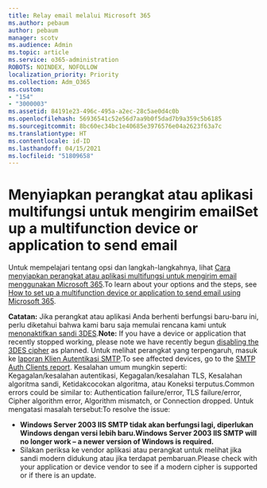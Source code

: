```yaml
---
title: Relay email melalui Microsoft 365
ms.author: pebaum
author: pebaum
manager: scotv
ms.audience: Admin
ms.topic: article
ms.service: o365-administration
ROBOTS: NOINDEX, NOFOLLOW
localization_priority: Priority
ms.collection: Adm_O365
ms.custom:
- "154"
- "3000003"
ms.assetid: 84191e23-496c-495a-a2ec-28c5ae0d4c0b
ms.openlocfilehash: 56936541c52e56d7aa9b0f5dad7b9a359c5b6185
ms.sourcegitcommit: 8bc60ec34bc1e40685e3976576e04a2623f63a7c
ms.translationtype: HT
ms.contentlocale: id-ID
ms.lasthandoff: 04/15/2021
ms.locfileid: "51809658"
---
```

# <a name="set-up-a-multifunction-device-or-application-to-send-email"></a><span data-ttu-id="8a370-102">Menyiapkan perangkat atau aplikasi multifungsi untuk mengirim email</span><span class="sxs-lookup"><span data-stu-id="8a370-102">Set up a multifunction device or application to send email</span></span>

<span data-ttu-id="8a370-103">Untuk mempelajari tentang opsi dan langkah-langkahnya, lihat [Cara menyiapkan perangkat atau aplikasi multifungsi untuk mengirim email menggunakan Microsoft 365](https://docs.microsoft.com/Exchange/mail-flow-best-practices/how-to-set-up-a-multifunction-device-or-application-to-send-email-using-microsoft-365-or-office-365).</span><span class="sxs-lookup"><span data-stu-id="8a370-103">To learn about your options and the steps, see [How to set up a multifunction device or application to send email using Microsoft 365](https://docs.microsoft.com/Exchange/mail-flow-best-practices/how-to-set-up-a-multifunction-device-or-application-to-send-email-using-microsoft-365-or-office-365).</span></span>
  
<span data-ttu-id="8a370-104">**Catatan:** Jika perangkat atau aplikasi Anda berhenti berfungsi baru-baru ini, perlu diketahui bahwa kami baru saja memulai rencana kami untuk [menonaktifkan sandi 3DES](https://docs.microsoft.com/microsoft-365/compliance/technical-reference-details-about-encryption).</span><span class="sxs-lookup"><span data-stu-id="8a370-104">**Note:** If you have a device or application that recently stopped working, please note we have recently begun [disabling the 3DES cipher](https://docs.microsoft.com/microsoft-365/compliance/technical-reference-details-about-encryption) as planned.</span></span> <span data-ttu-id="8a370-105">Untuk melihat perangkat yang terpengaruh, masuk ke [laporan Klien Autentikasi SMTP](https://protection.office.com/mailflow/dashboard).</span><span class="sxs-lookup"><span data-stu-id="8a370-105">To see affected devices, go to the [SMTP Auth Clients report](https://protection.office.com/mailflow/dashboard).</span></span> <span data-ttu-id="8a370-106">Kesalahan umum mungkin seperti: Kegagalan/kesalahan autentikasi, Kegagalan/kesalahan TLS, Kesalahan algoritma sandi, Ketidakcocokan algoritma, atau Koneksi terputus.</span><span class="sxs-lookup"><span data-stu-id="8a370-106">Common errors could be similar to: Authentication failure/error, TLS failure/error, Cipher algorithm error, Algorithm mismatch, or Connection dropped.</span></span> <span data-ttu-id="8a370-107">Untuk mengatasi masalah tersebut:</span><span class="sxs-lookup"><span data-stu-id="8a370-107">To resolve the issue:</span></span>

 - <span data-ttu-id="8a370-108">**Windows Server 2003 IIS SMTP tidak akan berfungsi lagi, diperlukan Windows dengan versi lebih baru.**</span><span class="sxs-lookup"><span data-stu-id="8a370-108">**Windows Server 2003 IIS SMTP will no longer work – a newer version of Windows is required.**</span></span>  
 - <span data-ttu-id="8a370-109">Silakan periksa ke vendor aplikasi atau perangkat untuk melihat jika sandi modern didukung atau jika terdapat pembaruan.</span><span class="sxs-lookup"><span data-stu-id="8a370-109">Please check with your application or device vendor to see if a modern cipher is supported or if there is an update.</span></span>
